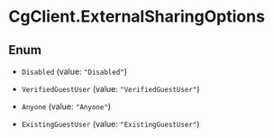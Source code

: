 # CgClient.ExternalSharingOptions

## Enum


* `Disabled` (value: `"Disabled"`)

* `VerifiedGuestUser` (value: `"VerifiedGuestUser"`)

* `Anyone` (value: `"Anyone"`)

* `ExistingGuestUser` (value: `"ExistingGuestUser"`)


